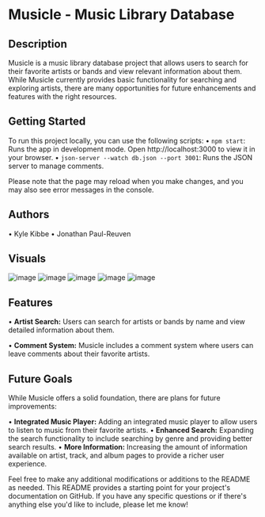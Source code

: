 # Musicle - Music Library Database
## Description

Musicle is a music library database project that allows users to search for their favorite artists or bands and view relevant information about them. While Musicle currently provides basic functionality for searching and exploring artists, there are many opportunities for future enhancements and features with the right resources.

## Getting Started
To run this project locally, you can use the following scripts:
• `npm start`: Runs the app in development mode. Open http://localhost:3000 to view it in your browser.
•	`json-server --watch db.json --port 3001`: Runs the JSON server to manage comments.

Please note that the page may reload when you make changes, and you may also see error messages in the console.

## Authors
•	Kyle Kibbe
•	Jonathan Paul-Reuven

## Visuals

![image](https://github.com/jpreuven/project-2/assets/74999391/b233631a-1c39-47a6-aa0c-f4df96ad8253)
![image](https://github.com/jpreuven/project-2/assets/74999391/0e1ff5e5-a366-46d5-81ba-d15ae8ac6802)
![image](https://github.com/jpreuven/project-2/assets/74999391/113a97a8-86cd-458b-8f42-bb659464d6e1)
![image](https://github.com/jpreuven/project-2/assets/74999391/44621ed6-a0dc-4290-a532-0350ec9120f2)
![image](https://github.com/jpreuven/project-2/assets/74999391/96e8bf96-79af-40ca-8320-643e3e84e36a)


## Features
• **Artist Search:** Users can search for artists or bands by name and view detailed information about them.

• **Comment System:** Musicle includes a comment system where users can leave comments about their favorite artists.

## Future Goals
While Musicle offers a solid foundation, there are plans for future improvements:

• **Integrated Music Player:** Adding an integrated music player to allow users to listen to music from their favorite artists.
• **Enhanced Search:** Expanding the search functionality to include searching by genre and providing better search results.
• **More Information:** Increasing the amount of information available on artist, track, and album pages to provide a richer user experience.

Feel free to make any additional modifications or additions to the README as needed. This README provides a starting point for your project's documentation on GitHub. If you have any specific questions or if there's anything else you'd like to include, please let me know!
